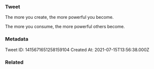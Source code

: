 ### Tweet
The more you create, the more powerful you become.

The more you consume, the more powerful others become.

### Metadata
Tweet ID: 1415671651258159104
Created At: 2021-07-15T13:56:38.000Z

### Related

